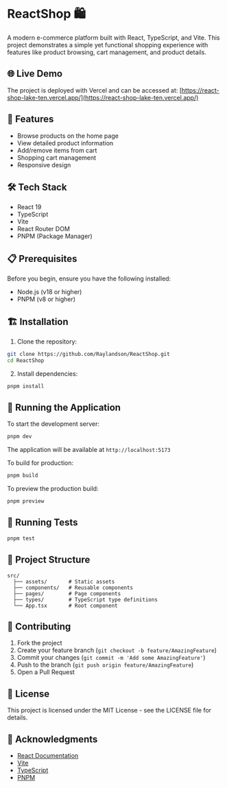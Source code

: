 # ReactShop 🛍️

A modern e-commerce platform built with React, TypeScript, and Vite. This project demonstrates a simple yet functional shopping experience with features like product browsing, cart management, and product details.

## 🌐 Live Demo

The project is deployed with Vercel and can be accessed at: [https://react-shop-lake-ten.vercel.app/](https://react-shop-lake-ten.vercel.app/)

## 🚀 Features

- Browse products on the home page
- View detailed product information
- Add/remove items from cart
- Shopping cart management
- Responsive design

## 🛠️ Tech Stack

- React 19
- TypeScript
- Vite
- React Router DOM
- PNPM (Package Manager)

## 📋 Prerequisites

Before you begin, ensure you have the following installed:

- Node.js (v18 or higher)
- PNPM (v8 or higher)

## 🏗️ Installation

1. Clone the repository:

```bash
git clone https://github.com/Raylandson/ReactShop.git
cd ReactShop
```

2. Install dependencies:

```bash
pnpm install
```

## 🚀 Running the Application

To start the development server:

```bash
pnpm dev
```

The application will be available at `http://localhost:5173`

To build for production:

```bash
pnpm build
```

To preview the production build:

```bash
pnpm preview
```

## 🧪 Running Tests

```bash
pnpm test
```

## 📁 Project Structure

```
src/
  ├── assets/       # Static assets
  ├── components/   # Reusable components
  ├── pages/        # Page components
  ├── types/        # TypeScript type definitions
  └── App.tsx       # Root component
```

## 🤝 Contributing

1. Fork the project
2. Create your feature branch (`git checkout -b feature/AmazingFeature`)
3. Commit your changes (`git commit -m 'Add some AmazingFeature'`)
4. Push to the branch (`git push origin feature/AmazingFeature`)
5. Open a Pull Request

## 📝 License

This project is licensed under the MIT License - see the LICENSE file for details.

## 🙏 Acknowledgments

- [React Documentation](https://react.dev)
- [Vite](https://vitejs.dev)
- [TypeScript](https://www.typescriptlang.org)
- [PNPM](https://pnpm.io)
